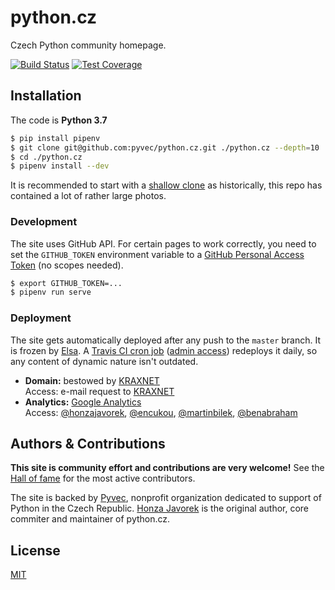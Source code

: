 
# python.cz

Czech Python community homepage.

[![Build Status](https://travis-ci.org/pyvec/python.cz.svg?branch=master)](https://travis-ci.org/pyvec/python.cz)
[![Test Coverage](https://coveralls.io/repos/github/pyvec/python.cz/badge.svg?branch=master)](https://coveralls.io/github/pyvec/python.cz?branch=master)

## Installation

The code is **Python 3.7**

```sh
$ pip install pipenv
$ git clone git@github.com:pyvec/python.cz.git ./python.cz --depth=10
$ cd ./python.cz
$ pipenv install --dev
```

It is recommended to start with a [shallow clone](https://git-scm.com/docs/git-clone#git-clone---depthltdepthgt) as historically, this repo has contained a lot of rather large photos.

### Development

The site uses GitHub API. For certain pages to work correctly, you need to set the `GITHUB_TOKEN` environment variable to a [GitHub Personal Access Token](https://github.com/settings/tokens) (no scopes needed).

```sh
$ export GITHUB_TOKEN=...
$ pipenv run serve
```

### Deployment

The site gets automatically deployed after any push to the `master` branch. It is frozen by [Elsa](https://github.com/pyvec/elsa). A [Travis CI cron job](https://docs.travis-ci.com/user/cron-jobs/) ([admin access](https://travis-ci.org/pyvec/python.cz/settings)) redeploys it daily, so any content of dynamic nature isn't outdated.

-   **Domain:** bestowed by [KRAXNET](http://www.kraxnet.cz/)<br>
    Access: e-mail request to [KRAXNET](http://www.kraxnet.cz/)
-   **Analytics:** [Google Analytics](http://www.google.com/analytics/)<br>
    Access: [@honzajavorek](http://github.com/honzajavorek), [@encukou](http://github.com/encukou), [@martinbilek](http://github.com/martinbilek), [@benabraham](http://github.com/benabraham)

## Authors & Contributions

**This site is community effort and contributions are very welcome!** See the [Hall of fame](https://github.com/pyvec/python.cz/graphs/contributors) for the most active contributors.

The site is backed by [Pyvec](http://pyvec.org/), nonprofit organization dedicated to support of Python in the Czech Republic. [Honza Javorek](http://github.com/honzajavorek) is the original author, core commiter and maintainer of python.cz.

## License

[MIT](LICENSE)
